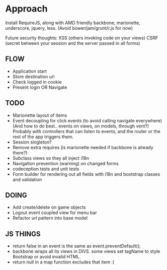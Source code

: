 Approach
========

Install RequireJS, along with AMD friendly backbone, marionette, underscore, jquery, less.
(Avoid bower/jam/grunt/r.js for now)


Future security thoughts:
XSS  (others invoking code on your views)
CSRF (secret between your session and the server passed in all forms)


FLOW
----

- Application start
- Store destination url
- Check logged in cookie
- Present login OR Navigate


TODO
----
- Marionette layout of items
- Event decoupling for click events (to avoid calling navigate everywhere)
  (And how to do best.. events on views, on models, through vent?)
  Probably with controllers that can listen to events, and the router or the rest of the app triggers them.
- Session singleton?
- Remove extra requires (is marionette needed if backbone is already there?)
- Subclass views so they all inject i18n
- Navigation prevention (warning) on changed forms
- codeception tests and unit tests
- Form builder for rendering out all fields with i18n and bootstrap classes and validation


DOING
-----
- Add create/delete on game objects
- Logout event coupled view for menu bar
- Refactor url pattern into base model


JS THINGS
---------
- return false in an event is the same as event.preventDefault();
- backbone wraps all its views in DIVS. some views set tagName to style Bootstrap or avoid invalid HTML.
- return null in a map function excludes that item :(
